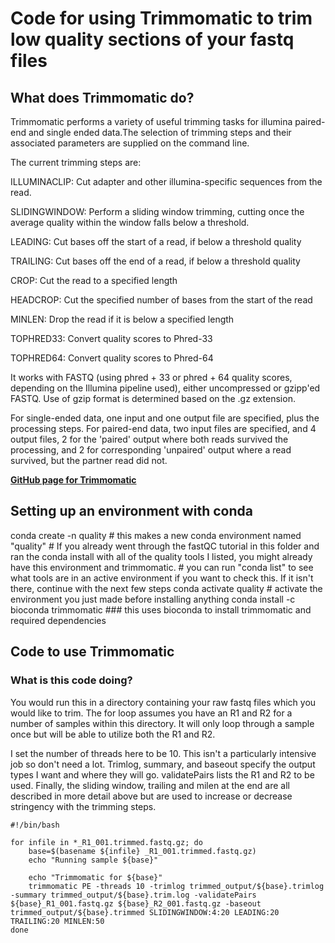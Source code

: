 # **Code for using Trimmomatic to trim low quality sections of your fastq files**

## What does Trimmomatic do? 
Trimmomatic performs a variety of useful trimming tasks for illumina paired-end and single ended data.The selection of trimming steps and their associated parameters are supplied on the command line.

The current trimming steps are:

ILLUMINACLIP: Cut adapter and other illumina-specific sequences from the read.

SLIDINGWINDOW: Perform a sliding window trimming, cutting once the average quality within the window falls below a threshold.

LEADING: Cut bases off the start of a read, if below a threshold quality

TRAILING: Cut bases off the end of a read, if below a threshold quality

CROP: Cut the read to a specified length

HEADCROP: Cut the specified number of bases from the start of the read

MINLEN: Drop the read if it is below a specified length

TOPHRED33: Convert quality scores to Phred-33

TOPHRED64: Convert quality scores to Phred-64

It works with FASTQ (using phred + 33 or phred + 64 quality scores, depending on the Illumina pipeline used), either uncompressed or gzipp'ed FASTQ. Use of gzip format is determined based on the .gz extension.

For single-ended data, one input and one output file are specified, plus the processing steps. For paired-end data, two input files are specified, and 4 output files, 2 for the 'paired' output where both reads survived the processing, and 2 for corresponding 'unpaired' output where a read survived, but the partner read did not.

[**GitHub page for Trimmomatic**](https://github.com/usadellab/Trimmomatic)


## **Setting up an environment with conda**
conda create -n quality # this makes a new conda environment named "quality"
	# If you already went through the fastQC tutorial in this folder and ran the conda install with all of the quality tools I listed, you might already have this environment and trimmomatic. 
	# you can run "conda list" to see what tools are in an active environment if you want to check this. If it isn't there, continue with the next few steps
conda activate quality # activate the environment you just made before installing anything
conda install -c bioconda trimmomatic
	### this uses bioconda to install trimmomatic and required dependencies

## Code to use Trimmomatic
### What is this code doing? 
You would run this in a directory containing your raw fastq files which you would like to trim. 
The for loop assumes you have an R1 and R2 for a number of samples within this directory. 
It will only loop through a sample once but will be able to utilize both the R1 and R2.

I set the number of threads here to be 10. This isn't a particularly intensive job so don't need a lot. Trimlog, summary, and baseout specify the output types I want and where they will go. 
validatePairs lists the R1 and R2 to be used. 
Finally, the sliding window, trailing and milen at the end are all described in more detail above but are used to increase or decrease stringency with the trimming steps. 

```{bash eval=FALSE}
#!/bin/bash

for infile in *_R1_001.trimmed.fastq.gz; do
    base=$(basename ${infile} _R1_001.trimmed.fastq.gz)
    echo "Running sample ${base}"

    echo "Trimmomatic for ${base}"
    trimmomatic PE -threads 10 -trimlog trimmed_output/${base}.trimlog -summary trimmed_output/${base}.trim.log -validatePairs ${base}_R1_001.fastq.gz ${base}_R2_001.fastq.gz -baseout trimmed_output/${base}.trimmed SLIDINGWINDOW:4:20 LEADING:20 TRAILING:20 MINLEN:50
done
```